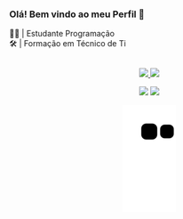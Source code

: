 ### Olá! Bem vindo ao meu Perfil 👋 

👨‍💻 | Estudante Programação 
<br>
🛠  |  Formação em Técnico de Ti 
##

<div align="center">
  <a href="https://github.com/lucaseduardotestoni">
  <img height="180em" src="https://github-readme-stats.vercel.app/api?username=lucaseduardotestoni&show_icons=true&theme=dark&include_all_commits=true&count_private=true"/>
  <img height="180em" src="https://github-readme-stats.vercel.app/api/top-langs/?username=lucaseduardotestoni&layout=compact&langs_count=7&theme=dark"/>
    </div>

  <div align="center">
  
  <a href="https://www.instagram.com/lucas_eduardo_testoni/" target="_blank"><img src="https://img.shields.io/badge/-Instagram-%23E4405F?style=for-the-badge&logo=instagram&logoColor=white" target="_blank"></a>
  <a href="https://www.linkedin.com/in/lucas-eduardo-t-807a271a1/" target="_blank"><img src="https://img.shields.io/badge/-LinkedIn-%230077B5?style=for-the-badge&logo=linkedin&logoColor=white" target="_blank"></a> 
   
  ![Snake animation](https://github.com/lucaseduardotestoni/lucaseduardotestoni/blob/output/github-contribution-grid-snake.svg)
 
  </div>
